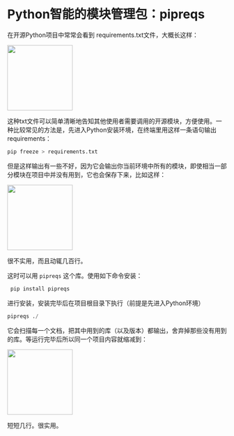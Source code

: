 # Python智能的模块管理包：pipreqs

在开源Python项目中常常会看到 requirements.txt文件，大概长这样：


<img src = "../../picx/PIPREQS/pipreqs1.png" height = "150px">

这种txt文件可以简单清晰地告知其他使用者需要调用的开源模块，方便使用。一种比较常见的方法是，先进入Python安装环境，在终端里用这样一条语句输出requirements：

``` Python
pip freeze > requirements.txt
```

但是这样输出有一些不好，因为它会输出你当前环境中所有的模块，即使相当一部分模块在项目中并没有用到，它也会保存下来，比如这样：

<img src = "../../picx/PIPREQS/pipreqs2.png" height = "150px">

很不实用，而且动辄几百行。

这时可以用 `pipreqs` 这个库。使用如下命令安装：


``` Python 
 pip install pipreqs
```
进行安装，安装完毕后在项目根目录下执行（前提是先进入Python环境）
``` Python
pipreqs ./ 
```

它会扫描每一个文档，把其中用到的库（以及版本）都输出，舍弃掉那些没有用到的库。等运行完毕后所以同一个项目内容就缩减到：

<img src = "../../picx/PIPREQS/pipreqs3.png" height = "150px">

短短几行。很实用。